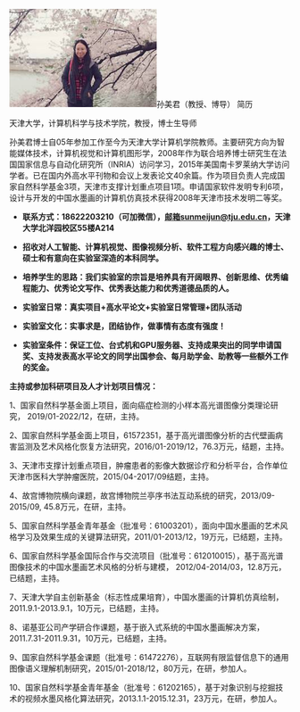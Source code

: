 ![](image001.jpg)孙美君（教授、博导） 简历

天津大学，计算机科学与技术学院，教授，博士生导师

孙美君博士自05年参加工作至今为天津大学计算机学院教师。主要研究方向为智能媒体技术，计算机视觉和计算机图形学，2008年作为联合培养博士研究生在法国国家信息与自动化研究所（INRIA）访问学习，2015年美国南卡罗莱纳大学访问学者。已在国内外高水平刊物和会议上发表论文40余篇。作为项目负责人完成国家自然科学基金3项，天津市支撑计划重点项目1项。申请国家软件发明专利6项，设计与开发的中国水墨画的计算机仿真技术获得2008年天津市技术发明二等奖。

-   **联系方式：18622203210（可加微信），邮箱sunmeijun@tju.edu.cn，天津大学北洋园校区55楼A214**

-   **招收对人工智能、计算机视觉、图像视频分析、软件工程方向感兴趣的博士、硕士和有意向在实验室深造的本科同学。**

-   **培养学生的思路：我们实验室的宗旨是培养具有开阔眼界、创新思维、优秀编程能力、优秀论文写作、优秀表达能力和优秀道德品质的人。**

-   **实验室日常：真实项目+高水平论文+实验室日常管理+团队活动**

-   **实验室文化：实事求是，团结协作，做事情有态度有强度！**

-   **实验室条件：保证工位、台式机和GPU服务器、支持成果突出的同学申请国奖、支持发表高水平论文的同学出国参会、每月助学金、助教等一些额外工作的奖金。**

**主持或参加科研项目及人才计划项目情况：**

1、国家自然科学基金面上项目，面向癌症检测的小样本高光谱图像分类理论研究， 2019/01-2022/12，在研，主持。

2、国家自然科学基金面上项目，61572351，基于高光谱图像分析的古代壁画病害监测及艺术风格化恢复方法研究，2016/01-2019/12，76.3万元，结题，主持。

3、天津市支撑计划重点项目，肿瘤患者的影像大数据诊疗和分析平台，合作单位天津市医科大学肿瘤医院，2015/04-2017/09结题，主持。

4、故宫博物院横向课题，故宫博物院兰亭序书法互动系统的研究，2013/09-2015/09, 45.8万元，在研，主持。

5、国家自然科学基金青年基金（批准号：61003201），面向中国水墨画的艺术风格学习及效果生成的关键算法研究，2011/01-2013/12，19万元，已结题，主持。

6、国家自然科学基金国际合作与交流项目（批准号：612010015），基于高光谱图像技术的中国水墨画艺术风格的分析与建模， 2012/04-2014/03，12.8万元，已结题，主持。

7、天津大学自主创新基金（标志性成果培育），中国水墨画的计算机仿真绘制，2011.9.1-2013.9.1，10万元，已结题，主持。

8、诺基亚公司产学研合作课题，基于嵌入式系统的中国水墨画解决方案，2011.7.31-2011.9.31，10万元，已结题，主持。

9、国家自然科学基金课题（批准号：61472276），互联网有限监督信息下的通用图像语义理解机制研究，2015/01-2018/12，80万元，在研，参加人。

10、国家自然科学基金青年基金（批准号：61202165），基于对象识别与挖掘技术的视频水墨风格化算法研究，2013.1.1-2015.12.31，23万元，在研，参加人。
